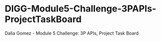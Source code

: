 # DIGG-Module5-Challenge-3PAPIs-ProjectTaskBoard
Dalia Gomez - Module 5 Challenge: 3P APIs, Project Task Board
